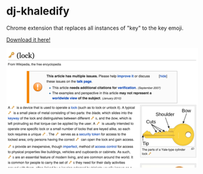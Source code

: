 # dj-khaledify
Chrome extension that replaces all instances of "key" to the key emoji.

[Download it here!](https://chrome.google.com/webstore/detail/dj-khaledify/kadkjmconegfdacmcblecejmldnokpbh)

![Preview](Screenshot.png)